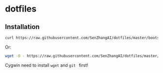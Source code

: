 # dotfiles

## Installation

```bash
curl https://raw.githubusercontent.com/SenZhangAI/dotfiles/master/bootstrap.sh | bash
```

Or:

```bash
wget -O - https://raw.githubusercontent.com/SenZhangAI/dotfiles/master/bootstrap.sh | bash
```
Cygwin need to install `wget` and `git ` first!
